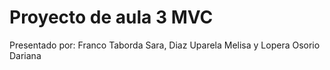 # Proyecto de aula 3 MVC
Presentado por: Franco Taborda Sara, Diaz Uparela Melisa y Lopera Osorio Dariana
